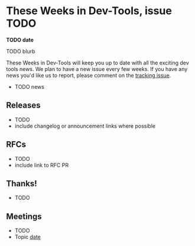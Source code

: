 # These Weeks in Dev-Tools, issue TODO

**TODO date**

TODO blurb

These Weeks in Dev-Tools will keep you up to date with all the exciting dev
tools news. We plan to have a new issue every few weeks. If you have any news
you'd like us to report, please comment on the [tracking issue](https://github.com/nrc/dev-tools-team/issues/TODO).


* TODO news


## Releases

* TODO
* include changelog or announcement links where possible


## RFCs

* TODO
* include link to RFC PR


## Thanks!

* TODO


## Meetings

* TODO
* Topic [date](https://github.com/nrc/dev-tools-team/blob/master/minutes/TODO.md)

